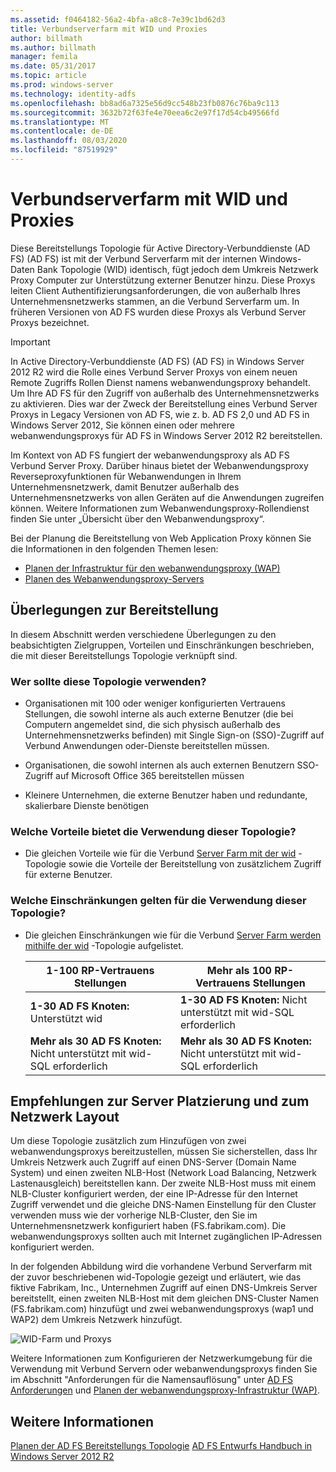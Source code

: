 ```yaml
---
ms.assetid: f0464182-56a2-4bfa-a8c8-7e39c1bd62d3
title: Verbundserverfarm mit WID und Proxies
author: billmath
ms.author: billmath
manager: femila
ms.date: 05/31/2017
ms.topic: article
ms.prod: windows-server
ms.technology: identity-adfs
ms.openlocfilehash: bb8ad6a7325e56d9cc548b23fb0876c76ba9c113
ms.sourcegitcommit: 3632b72f63fe4e70eea6c2e97f17d54cb49566fd
ms.translationtype: MT
ms.contentlocale: de-DE
ms.lasthandoff: 08/03/2020
ms.locfileid: "87519929"
---
```

# <a name="federation-server-farm-using-wid-and-proxies"></a>Verbundserverfarm mit WID und Proxies

Diese Bereitstellungs Topologie für Active Directory-Verbunddienste (AD FS) (AD FS) ist mit der Verbund Serverfarm mit der internen Windows-Daten Bank Topologie (WID) identisch, fügt jedoch dem Umkreis Netzwerk Proxy Computer zur Unterstützung externer Benutzer hinzu. Diese Proxys leiten Client Authentifizierungsanforderungen, die von außerhalb Ihres Unternehmensnetzwerks stammen, an die Verbund Serverfarm um. In früheren Versionen von AD FS wurden diese Proxys als Verbund Server Proxys bezeichnet.

> [!IMPORTANT]
> In Active Directory-Verbunddienste (AD FS) (AD FS) in Windows Server 2012 R2 wird die Rolle eines Verbund Server Proxys von einem neuen Remote Zugriffs Rollen Dienst namens webanwendungsproxy behandelt. Um Ihre AD FS für den Zugriff von außerhalb des Unternehmensnetzwerks zu aktivieren. Dies war der Zweck der Bereitstellung eines Verbund Server Proxys in Legacy Versionen von AD FS, wie z. b. AD FS 2,0 und AD FS in Windows Server 2012, Sie können einen oder mehrere webanwendungsproxys für AD FS in Windows Server 2012 R2 bereitstellen.
>
> Im Kontext von AD FS fungiert der webanwendungsproxy als AD FS Verbund Server Proxy. Darüber hinaus bietet der Webanwendungsproxy Reverseproxyfunktionen für Webanwendungen in Ihrem Unternehmensnetzwerk, damit Benutzer außerhalb des Unternehmensnetzwerks von allen Geräten auf die Anwendungen zugreifen können. Weitere Informationen zum Webanwendungsproxy-Rollendienst finden Sie unter „Übersicht über den Webanwendungsproxy“.
>
> Bei der Planung die Bereitstellung von Web Application Proxy können Sie die Informationen in den folgenden Themen lesen:
>
> - [Planen der Infrastruktur für den webanwendungsproxy (WAP)](/previous-versions/orphan-topics/ws.11/dn383648(v=ws.11))
> - [Planen des Webanwendungsproxy-Servers](/previous-versions/orphan-topics/ws.11/dn383647(v=ws.11))

## <a name="deployment-considerations"></a>Überlegungen zur Bereitstellung
In diesem Abschnitt werden verschiedene Überlegungen zu den beabsichtigten Zielgruppen, Vorteilen und Einschränkungen beschrieben, die mit dieser Bereitstellungs Topologie verknüpft sind.

### <a name="who-should-use-this-topology"></a>Wer sollte diese Topologie verwenden?

- Organisationen mit 100 oder weniger konfigurierten Vertrauens Stellungen, die sowohl interne als auch externe Benutzer (die bei Computern angemeldet sind, die sich physisch außerhalb des Unternehmensnetzwerks befinden) mit Single Sign-on (SSO)-Zugriff auf Verbund Anwendungen oder-Dienste bereitstellen müssen.

- Organisationen, die sowohl internen als auch externen Benutzern SSO-Zugriff auf Microsoft Office 365 bereitstellen müssen

- Kleinere Unternehmen, die externe Benutzer haben und redundante, skalierbare Dienste benötigen

### <a name="what-are-the-benefits-of-using-this-topology"></a>Welche Vorteile bietet die Verwendung dieser Topologie?

- Die gleichen Vorteile wie für die Verbund [Server Farm mit der wid](Federation-Server-Farm-Using-WID.md) -Topologie sowie die Vorteile der Bereitstellung von zusätzlichem Zugriff für externe Benutzer.

### <a name="what-are-the-limitations-of-using-this-topology"></a>Welche Einschränkungen gelten für die Verwendung dieser Topologie?

- Die gleichen Einschränkungen wie für die Verbund [Server Farm werden mithilfe der wid](Federation-Server-Farm-Using-WID.md) -Topologie aufgelistet.

    | 1-100 RP-Vertrauens Stellungen | Mehr als 100 RP-Vertrauens Stellungen |
    |--|--|
    | **1-30 AD FS Knoten:** Unterstützt wid | **1-30 AD FS Knoten:** Nicht unterstützt mit wid-SQL erforderlich |
    | **Mehr als 30 AD FS Knoten:** Nicht unterstützt mit wid-SQL erforderlich | **Mehr als 30 AD FS Knoten:** Nicht unterstützt mit wid-SQL erforderlich |

## <a name="server-placement-and-network-layout-recommendations"></a>Empfehlungen zur Server Platzierung und zum Netzwerk Layout
Um diese Topologie zusätzlich zum Hinzufügen von zwei webanwendungsproxys bereitzustellen, müssen Sie sicherstellen, dass Ihr Umkreis Netzwerk auch Zugriff auf einen DNS-Server (Domain Name System) und einen zweiten NLB-Host (Network Load Balancing, Netzwerk Lastenausgleich) bereitstellen kann. Der zweite NLB-Host muss mit einem NLB-Cluster konfiguriert werden, der eine IP-Adresse für den Internet Zugriff verwendet und die gleiche DNS-Namen Einstellung für den Cluster verwenden muss wie der vorherige NLB-Cluster, den Sie im Unternehmensnetzwerk konfiguriert haben (FS.fabrikam.com). Die webanwendungsproxys sollten auch mit Internet zugänglichen IP-Adressen konfiguriert werden.

In der folgenden Abbildung wird die vorhandene Verbund Serverfarm mit der zuvor beschriebenen wid-Topologie gezeigt und erläutert, wie das fiktive Fabrikam, Inc., Unternehmen Zugriff auf einen DNS-Umkreis Server bereitstellt, einen zweiten NLB-Host mit dem gleichen DNS-Cluster Namen (FS.fabrikam.com) hinzufügt und zwei webanwendungsproxys (wap1 und WAP2) dem Umkreis Netzwerk hinzufügt.

![WID-Farm und Proxys](media/WIDFarmADFSBlue.gif)

Weitere Informationen zum Konfigurieren der Netzwerkumgebung für die Verwendung mit Verbund Servern oder webanwendungsproxys finden Sie im Abschnitt "Anforderungen für die Namensauflösung" unter [AD FS Anforderungen](AD-FS-Requirements.md) und [Planen der webanwendungsproxy-Infrastruktur (WAP)](/previous-versions/orphan-topics/ws.11/dn383648(v=ws.11)).

## <a name="see-also"></a>Weitere Informationen
[Planen der AD FS Bereitstellungs Topologie](Plan-Your-AD-FS-Deployment-Topology.md) 
 [AD FS Entwurfs Handbuch in Windows Server 2012 R2](AD-FS-Design-Guide-in-Windows-Server-2012-R2.md)

